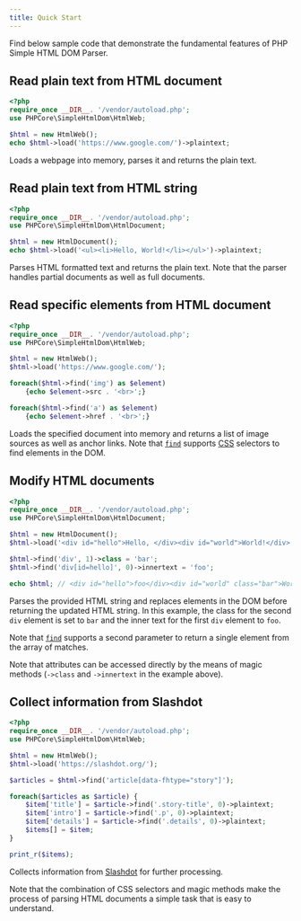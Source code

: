 ```yaml
---
title: Quick Start
---
```


Find below sample code that demonstrate the fundamental features of PHP Simple HTML DOM Parser.

## Read plain text from HTML document

```php
<?php
require_once __DIR__. '/vendor/autoload.php';
use PHPCore\SimpleHtmlDom\HtmlWeb;

$html = new HtmlWeb();
echo $html->load('https://www.google.com/')->plaintext;
```

Loads a webpage into memory, parses it and returns the plain text.

## Read plain text from HTML string

```php
<?php
require_once __DIR__. '/vendor/autoload.php';
use PHPCore\SimpleHtmlDom\HtmlDocument;

$html = new HtmlDocument();
echo $html->load('<ul><li>Hello, World!</li></ul>')->plaintext;
```

Parses HTML formatted text and returns the plain text. Note that the parser handles partial documents as well as full documents.

## Read specific elements from HTML document

```php
<?php
require_once __DIR__. '/vendor/autoload.php';
use PHPCore\SimpleHtmlDom\HtmlWeb;

$html = new HtmlWeb();
$html->load('https://www.google.com/');

foreach($html->find('img') as $element)
    {echo $element->src . '<br>';}

foreach($html->find('a') as $element)
    {echo $element->href . '<br>';}
```

Loads the specified document into memory and returns a list of image sources as well as anchor links. Note that [`find`](examples/finding-html-elements.md) supports [CSS](https://www.w3.org/TR/selectors/) selectors to find elements in the DOM.

## Modify HTML documents

```php
<?php
require_once __DIR__. '/vendor/autoload.php';
use PHPCore\SimpleHtmlDom\HtmlDocument;

$html = new HtmlDocument();
$html->load('<div id="hello">Hello, </div><div id="world">World!</div>');

$html->find('div', 1)->class = 'bar';
$html->find('div[id=hello]', 0)->innertext = 'foo';

echo $html; // <div id="hello">foo</div><div id="world" class="bar">World!</div>
```

Parses the provided HTML string and replaces elements in the DOM before returning the updated HTML string. In this example, the class for the second `div` element is set to `bar` and the inner text for the first `div` element to `foo`.

Note that [`find`](examples/finding-html-elements.md) supports a second parameter to return a single element from the array of matches.

Note that attributes can be accessed directly by the means of magic methods (`->class` and `->innertext` in the example above).

## Collect information from Slashdot

```php
<?php
require_once __DIR__. '/vendor/autoload.php';
use PHPCore\SimpleHtmlDom\HtmlWeb;

$html = new HtmlWeb();
$html->load('https://slashdot.org/');

$articles = $html->find('article[data-fhtype="story"]');

foreach($articles as $article) {
    $item['title'] = $article->find('.story-title', 0)->plaintext;
    $item['intro'] = $article->find('.p', 0)->plaintext;
    $item['details'] = $article->find('.details', 0)->plaintext;
    $items[] = $item;
}

print_r($items);
```

Collects information from [Slashdot](https://slashdot.org/) for further processing.

Note that the combination of CSS selectors and magic methods make the process of parsing HTML documents a simple task that is easy to understand.
